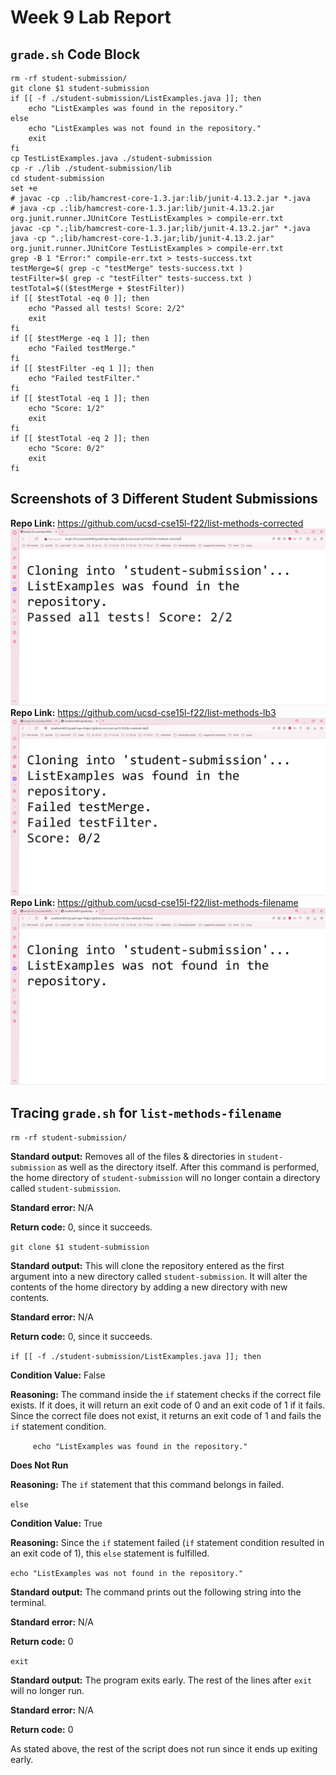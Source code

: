 # Week 9 Lab Report
## `grade.sh` Code Block
```
rm -rf student-submission/
git clone $1 student-submission
if [[ -f ./student-submission/ListExamples.java ]]; then
    echo "ListExamples was found in the repository."
else
    echo "ListExamples was not found in the repository."
    exit
fi 
cp TestListExamples.java ./student-submission
cp -r ./lib ./student-submission/lib
cd student-submission
set +e
# javac -cp .:lib/hamcrest-core-1.3.jar:lib/junit-4.13.2.jar *.java
# java -cp .:lib/hamcrest-core-1.3.jar:lib/junit-4.13.2.jar org.junit.runner.JUnitCore TestListExamples > compile-err.txt
javac -cp ".;lib/hamcrest-core-1.3.jar;lib/junit-4.13.2.jar" *.java
java -cp ".;lib/hamcrest-core-1.3.jar;lib/junit-4.13.2.jar" org.junit.runner.JUnitCore TestListExamples > compile-err.txt
grep -B 1 "Error:" compile-err.txt > tests-success.txt
testMerge=$( grep -c "testMerge" tests-success.txt )
testFilter=$( grep -c "testFilter" tests-success.txt )
testTotal=$(($testMerge + $testFilter))
if [[ $testTotal -eq 0 ]]; then
    echo "Passed all tests! Score: 2/2"
    exit
fi
if [[ $testMerge -eq 1 ]]; then
    echo "Failed testMerge."
fi
if [[ $testFilter -eq 1 ]]; then
    echo "Failed testFilter."
fi
if [[ $testTotal -eq 1 ]]; then
    echo "Score: 1/2"
    exit
fi
if [[ $testTotal -eq 2 ]]; then
    echo "Score: 0/2"
    exit
fi
```

## Screenshots of 3 Different Student Submissions

**Repo Link:** https://github.com/ucsd-cse15l-f22/list-methods-corrected
![](images\rp5-corrected.png)
**Repo Link:** https://github.com/ucsd-cse15l-f22/list-methods-lb3
![](images\rp5-lab3.png)
**Repo Link:** https://github.com/ucsd-cse15l-f22/list-methods-filename
![](images\rp5-filename.png)

## Tracing `grade.sh` for `list-methods-filename`

` rm -rf student-submission/ `

**Standard output:** Removes all of the files & directories in `student-submission` as well as the directory itself. After this command is performed, the home directory of `student-submission` will no longer contain a directory called `student-submission`.

**Standard error:** N/A

**Return code:** 0, since it succeeds.

`git clone $1 student-submission`

**Standard output:** This will clone the repository entered as the first argument into a new directory called `student-submission`. It will alter the contents of the home directory by adding a new directory with new contents.

**Standard error:** N/A

**Return code:** 0, since it succeeds.

`if [[ -f ./student-submission/ListExamples.java ]]; then`

**Condition Value:** False

**Reasoning:** The command inside the `if` statement checks if the correct file exists. If it does, it will return an exit code of 0 and an exit code of 1 if it fails. Since the correct file does not exist, it returns an exit code of 1 and fails the `if` statement condition.

`     echo "ListExamples was found in the repository."` 

**Does Not Run**

**Reasoning:** The `if` statement that this command belongs in failed.

`else`

**Condition Value:** True

**Reasoning:** Since the `if` statement failed (`if` statement condition resulted in an exit code of 1), this `else` statement is fulfilled.

`echo "ListExamples was not found in the repository."`

**Standard output:** The command prints out the following string into the terminal.

**Standard error:** N/A

**Return code:** 0

`exit`

**Standard output:** The program exits early. The rest of the lines after `exit` will no longer run.

**Standard error:** N/A

**Return code:** 0

As stated above, the rest of the script does not run since it ends up exiting early.



